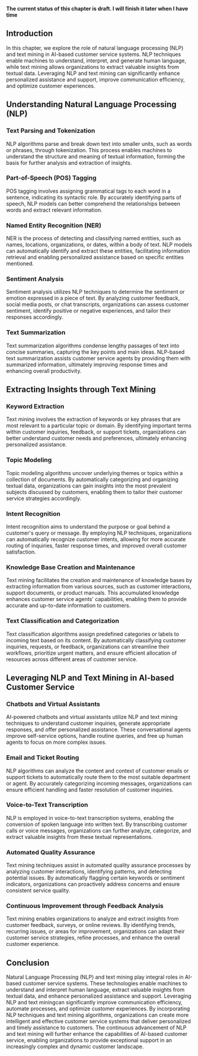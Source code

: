 **The current status of this chapter is draft. I will finish it later when I have time**

Introduction
------------

In this chapter, we explore the role of natural language processing (NLP) and text mining in AI-based customer service systems. NLP techniques enable machines to understand, interpret, and generate human language, while text mining allows organizations to extract valuable insights from textual data. Leveraging NLP and text mining can significantly enhance personalized assistance and support, improve communication efficiency, and optimize customer experiences.

Understanding Natural Language Processing (NLP)
-----------------------------------------------

### Text Parsing and Tokenization

NLP algorithms parse and break down text into smaller units, such as words or phrases, through tokenization. This process enables machines to understand the structure and meaning of textual information, forming the basis for further analysis and extraction of insights.

### Part-of-Speech (POS) Tagging

POS tagging involves assigning grammatical tags to each word in a sentence, indicating its syntactic role. By accurately identifying parts of speech, NLP models can better comprehend the relationships between words and extract relevant information.

### Named Entity Recognition (NER)

NER is the process of detecting and classifying named entities, such as names, locations, organizations, or dates, within a body of text. NLP models can automatically identify and extract these entities, facilitating information retrieval and enabling personalized assistance based on specific entities mentioned.

### Sentiment Analysis

Sentiment analysis utilizes NLP techniques to determine the sentiment or emotion expressed in a piece of text. By analyzing customer feedback, social media posts, or chat transcripts, organizations can assess customer sentiment, identify positive or negative experiences, and tailor their responses accordingly.

### Text Summarization

Text summarization algorithms condense lengthy passages of text into concise summaries, capturing the key points and main ideas. NLP-based text summarization assists customer service agents by providing them with summarized information, ultimately improving response times and enhancing overall productivity.

Extracting Insights through Text Mining
---------------------------------------

### Keyword Extraction

Text mining involves the extraction of keywords or key phrases that are most relevant to a particular topic or domain. By identifying important terms within customer inquiries, feedback, or support tickets, organizations can better understand customer needs and preferences, ultimately enhancing personalized assistance.

### Topic Modeling

Topic modeling algorithms uncover underlying themes or topics within a collection of documents. By automatically categorizing and organizing textual data, organizations can gain insights into the most prevalent subjects discussed by customers, enabling them to tailor their customer service strategies accordingly.

### Intent Recognition

Intent recognition aims to understand the purpose or goal behind a customer's query or message. By employing NLP techniques, organizations can automatically recognize customer intents, allowing for more accurate routing of inquiries, faster response times, and improved overall customer satisfaction.

### Knowledge Base Creation and Maintenance

Text mining facilitates the creation and maintenance of knowledge bases by extracting information from various sources, such as customer interactions, support documents, or product manuals. This accumulated knowledge enhances customer service agents' capabilities, enabling them to provide accurate and up-to-date information to customers.

### Text Classification and Categorization

Text classification algorithms assign predefined categories or labels to incoming text based on its content. By automatically classifying customer inquiries, requests, or feedback, organizations can streamline their workflows, prioritize urgent matters, and ensure efficient allocation of resources across different areas of customer service.

Leveraging NLP and Text Mining in AI-based Customer Service
-----------------------------------------------------------

### Chatbots and Virtual Assistants

AI-powered chatbots and virtual assistants utilize NLP and text mining techniques to understand customer inquiries, generate appropriate responses, and offer personalized assistance. These conversational agents improve self-service options, handle routine queries, and free up human agents to focus on more complex issues.

### Email and Ticket Routing

NLP algorithms can analyze the content and context of customer emails or support tickets to automatically route them to the most suitable department or agent. By accurately categorizing incoming messages, organizations can ensure efficient handling and faster resolution of customer inquiries.

### Voice-to-Text Transcription

NLP is employed in voice-to-text transcription systems, enabling the conversion of spoken language into written text. By transcribing customer calls or voice messages, organizations can further analyze, categorize, and extract valuable insights from these textual representations.

### Automated Quality Assurance

Text mining techniques assist in automated quality assurance processes by analyzing customer interactions, identifying patterns, and detecting potential issues. By automatically flagging certain keywords or sentiment indicators, organizations can proactively address concerns and ensure consistent service quality.

### Continuous Improvement through Feedback Analysis

Text mining enables organizations to analyze and extract insights from customer feedback, surveys, or online reviews. By identifying trends, recurring issues, or areas for improvement, organizations can adapt their customer service strategies, refine processes, and enhance the overall customer experience.

Conclusion
----------

Natural Language Processing (NLP) and text mining play integral roles in AI-based customer service systems. These technologies enable machines to understand and interpret human language, extract valuable insights from textual data, and enhance personalized assistance and support. Leveraging NLP and text miningcan significantly improve communication efficiency, automate processes, and optimize customer experiences. By incorporating NLP techniques and text mining algorithms, organizations can create more intelligent and effective customer service systems that deliver personalized and timely assistance to customers. The continuous advancement of NLP and text mining will further enhance the capabilities of AI-based customer service, enabling organizations to provide exceptional support in an increasingly complex and dynamic customer landscape.
